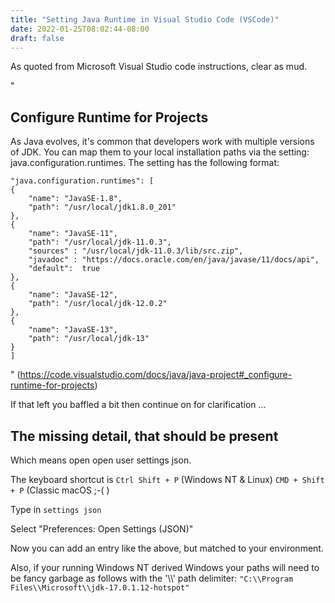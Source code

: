 ```yaml
---
title: "Setting Java Runtime in Visual Studio Code (VSCode)"
date: 2022-01-25T08:02:44-08:00
draft: false
---
```


As quoted from Microsoft Visual Studio code instructions, clear as mud. 

"
## Configure Runtime for Projects
As Java evolves, it's common that developers work with multiple versions of JDK. You can map them to your local installation paths via the setting: java.configuration.runtimes. The setting has the following format:

    "java.configuration.runtimes": [
    {
        "name": "JavaSE-1.8",
        "path": "/usr/local/jdk1.8.0_201"
    },
    {
        "name": "JavaSE-11",
        "path": "/usr/local/jdk-11.0.3",
        "sources" : "/usr/local/jdk-11.0.3/lib/src.zip",
        "javadoc" : "https://docs.oracle.com/en/java/javase/11/docs/api",
        "default":  true
    },
    {
        "name": "JavaSE-12",
        "path": "/usr/local/jdk-12.0.2"
    },
    {
        "name": "JavaSE-13",
        "path": "/usr/local/jdk-13"
    }
    ]

" (https://code.visualstudio.com/docs/java/java-project#_configure-runtime-for-projects)


If that left you baffled a bit then continue on for clarification ...

## The missing detail, that should be present

Which means open open user settings json.

The keyboard shortcut is `Ctrl Shift + P` (Windows NT & Linux)  `CMD + Shift + P` (Classic macOS ;-( )

Type in `settings json`

Select "Preferences: Open Settings (JSON)"

Now you can add an entry like the above, but matched to your environment. 

Also, if your running Windows NT derived Windows your paths will need to be fancy garbage as follows with the '\\\\' path delimiter:
    `"C:\\Program Files\\Microsoft\\jdk-17.0.1.12-hotspot"`